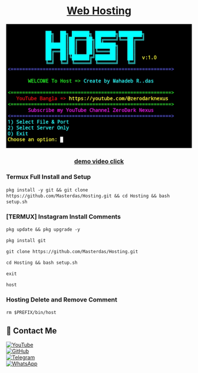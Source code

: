 <h1 align="center"><u>Web Hosting</u></h1>

<img src="https://raw.githubusercontent.com/Masterdas/Hosting/refs/heads/main/IMG_20250407_224553.jpg" alt="Hosting screenshot">
<h3 align="center"><a href="https:">demo video click</a></h3>


### Termux Full Install and Setup 
```
pkg install -y git && git clone https://github.com/Masterdas/Hosting.git && cd Hosting && bash setup.sh
```

### [TERMUX] Instagram Install Comments

```
pkg update && pkg upgrade -y
```
```
pkg install git
```
```
git clone https://github.com/Masterdas/Hosting.git
```
```
cd Hosting && bash setup.sh
```
```
exit
```
```
host
```

### Hosting Delete and Remove Comment
```
rm $PREFIX/bin/host
```



## 📌 Contact Me  

<a href="https://youtube.com/@zerodarknexus">
  <img src="https://img.shields.io/badge/YouTube-FF0000?style=for-the-badge&logo=youtube&logoColor=white" alt="YouTube">
</a>  
<br>  

<a href="https://github.com/Masterdas?tab=repositories">
  <img src="https://img.shields.io/badge/GitHub-000000?style=for-the-badge&logo=github&logoColor=white" alt="GitHub">
</a>  
<br>  

<a href="https://t.me/ZeroHackNexus">
  <img src="https://img.shields.io/badge/Telegram-26A5E4?style=for-the-badge&logo=telegram&logoColor=white" alt="Telegram">
</a>  
<br>  

<a href="https://chat.whatsapp.com/II35pNaN25rHqnUmqXK6ag">
  <img src="https://img.shields.io/badge/WhatsApp-25D366?style=for-the-badge&logo=whatsapp&logoColor=white" alt="WhatsApp">
</a>
